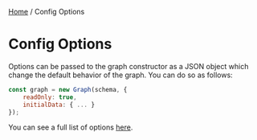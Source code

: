 [Home](../README.md#Documentation) / Config Options

# Config Options

Options can be passed to the graph constructor as a JSON object which change the default behavior of the graph. You can do so as follows:

```javascript
const graph = new Graph(schema, {
    readOnly: true,
    initialData: { ... }
});
```

You can see a full list of options [here](./Graph.md#constructor).